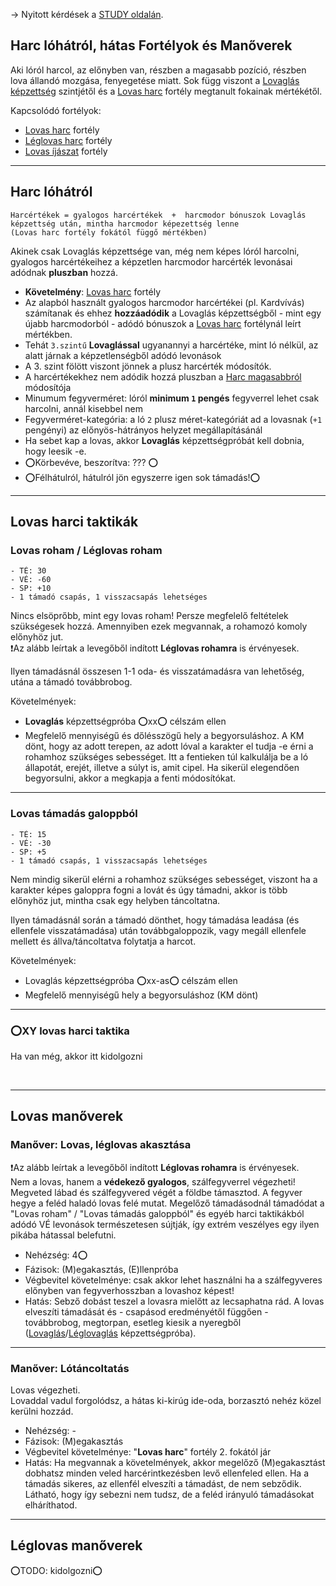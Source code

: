 → Nyitott kérdések a [STUDY oldalán](https://github.com/kaktusztea/km100/wiki/STUDY.lovasharc).

## Harc lóhátról, hátas Fortélyok és Manőverek

Aki lóról harcol, az előnyben van, részben a magasabb pozíció, részben lova állandó mozgása, fenyegetése miatt. Sok függ viszont a [Lovaglás képzettség](kepzettsegek/lovaglas.md) szintjétől és a [Lovas harc](fortelyok.harci/lovas_harc.md) fortély megtanult fokainak mértékétől.

Kapcsolódó fortélyok:
- [Lovas harc](fortelyok.harci/lovas_harc.md) fortély
- [Léglovas harc](fortelyok.harci/leglovas_harc.md) fortély
- [Lovas íjászat](fortelyok.harci/lovas_ijaszat.md) fortély

---
## Harc lóhátról
```
Harcértékek = gyalogos harcértékek  +  harcmodor bónuszok Lovaglás képzettség után, mintha harcmodor képezettség lenne
(Lovas harc fortély fokától függő mértékben)
```

Akinek csak Lovaglás képzettsége van, még nem képes lóról harcolni, gyalogos harcértékeihez a képzetlen harcmodor harcérték levonásai adódnak **pluszban** hozzá.

- **Követelmény**: [Lovas harc](fortelyok.harci/lovas_harc.md) fortély
- Az alapból használt gyalogos harcmodor harcértékei (pl. Kardvívás) számítanak és ehhez **hozzáadódik** a Lovaglás képzettségből - mint egy újabb harcmodorból - adódó bónuszok a [Lovas harc](fortelyok.harci/lovas_harc.md) fortélynál leírt mértékben.
- Tehát `3.szintű` **Lovaglással** ugyanannyi a harcértéke, mint ló nélkül, az alatt járnak a képzetlenségből adódó levonások
- A 3. szint fölött viszont jönnek a plusz harcérték módosítók.
- A harcértékekhez nem adódik hozzá pluszban a [Harc magasabbról](064_01_harci_helyzetek.md#harc-magasabbról) módosítója
- Minumum fegyverméret: lóról **minimum `1` pengés** fegyverrel lehet csak harcolni, annál kisebbel nem
- Fegyverméret-kategória: a ló `2` plusz méret-kategóriát ad a lovasnak (`+1` pengényi) az előnyös-hátrányos helyzet megállapításánál
- Ha sebet kap a lovas, akkor **Lovaglás** képzettségpróbát kell dobnia, hogy leesik -e.
- ⭕Körbevéve, beszorítva: ???  ⭕
- ⭕Félhátulról, hátulról jön egyszerre igen sok támadás!⭕

---
## Lovas harci taktikák
### Lovas roham / Léglovas roham
```
- TÉ: 30
- VÉ: -60
- SP: +10
- 1 támadó csapás, 1 visszacsapás lehetséges
```

Nincs elsöprőbb, mint egy lovas roham! Persze megfelelő feltételek szükségesek hozzá. Amennyiben ezek megvannak, a rohamozó komoly előnyhöz jut.\
❗Az alább leírtak a levegőből indított **Léglovas rohamra** is érvényesek.

Ilyen támadásnál összesen 1-1 oda- és visszatámadásra van lehetőség, utána a támadó továbbrobog.

Követelmények:
- **Lovaglás** képzettségpróba ⭕xx⭕ célszám ellen
- Megfelelő mennyiségű és dőlésszögű hely a begyorsuláshoz. A KM dönt, hogy az adott terepen, az adott lóval a karakter el tudja -e érni a rohamhoz szükséges sebességet. Itt a fentieken túl kalkulálja be a ló állapotát, erejét, illetve a súlyt is, amit cipel. Ha sikerül elegendően begyorsulni, akkor a megkapja a fenti módosítókat.


---
### Lovas támadás galoppból
```
- TÉ: 15
- VÉ: -30
- SP: +5
- 1 támadó csapás, 1 visszacsapás lehetséges
```

Nem mindig sikerül elérni a rohamhoz szükséges sebességet, viszont ha a karakter képes galoppra fogni a lovát és úgy támadni, akkor is több előnyhöz jut, mintha csak egy helyben táncoltatna.

Ilyen támadásnál során a támadó dönthet, hogy támadása leadása (és ellenfele visszatámadása) után továbbgaloppozik, vagy megáll ellenfele mellett és állva/táncoltatva folytatja a harcot.


Követelmények:
- Lovaglás képzettségpróba ⭕xx-as⭕ célszám ellen
- Megfelelő mennyiségű hely a begyorsuláshoz (KM dönt)

---
### ⭕XY lovas harci taktika

Ha van még, akkor itt kidolgozni

<br />

---
## Lovas manőverek

### Manőver: Lovas, léglovas akasztása

❗Az alább leírtak a levegőből indított **Léglovas rohamra** is érvényesek.\
Nem a lovas, hanem a **védekező gyalogos**, szálfegyverrel végezheti!\
Megveted lábad és szálfegyvered végét a földbe támasztod. A fegyver hegye a feléd haladó lovas felé mutat. Megelőző támadásodnál támadódat a "Lovas roham" / "Lovas támadás galoppból" és egyéb harci taktikákból adódó VÉ levonások természetesen sújtják, így extrém veszélyes egy ilyen pikába hátassal belefutni.

- Nehézség: 4⭕
- Fázisok: (M)egakasztás, (E)llenpróba
- Végbevitel követelménye: csak akkor lehet használni ha a szálfegyveres előnyben van fegyverhosszban a lovashoz képest!
- Hatás: Sebző dobást teszel a lovasra mielőtt az lecsaphatna rád. A lovas elveszíti támadását és - csapásod eredményétől függően -  továbbrobog, megtorpan, esetleg kiesik a nyeregből ([Lovaglás](kepzettsegek/lovaglas.md)/[Léglovaglás](kepzettsegek/leglovaglas.md) képzettségpróba).

---
### Manőver: Lótáncoltatás

Lovas végezheti.\
Lovaddal vadul forgolódsz, a hátas ki-kirúg ide-oda, borzasztó nehéz közel kerülni hozzád.

- Nehézség: -
- Fázisok: (M)egakasztás
- Végbevitel követelménye: "**Lovas harc**" fortély 2. fokától jár
- Hatás: Ha megvannak a követelmények, akkor megelőző (M)egakasztást dobhatsz minden veled harcérintkezésben levő ellenfeled ellen. Ha a támadás sikeres, az ellenfél elveszíti a támadást, de nem sebződik. Látható, hogy így sebezni nem tudsz, de a feléd irányuló támadásokat elháríthatod.

---
## Léglovas manőverek

⭕TODO: kidolgozni⭕
